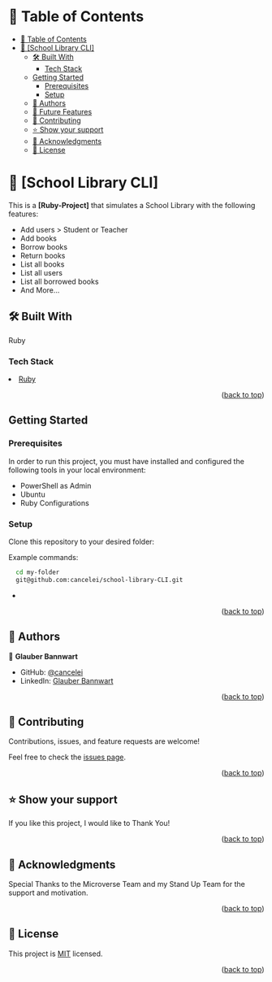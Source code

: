 <!-- TABLE OF CONTENTS -->

# 📗 Table of Contents

- [📗 Table of Contents](#-table-of-contents)
- [📖 \[School Library CLI\] ](#about-project)
  - [🛠 Built With ](#built-with)
    - [Tech Stack ](#tech-stack)
  - [Getting Started](#getting-started)
    - [Prerequisites](#prerequisites)
    - [Setup](#setup)
  - [👥 Authors ](#authors)
  - [🔭 Future Features ](#-future-features-)
  - [🤝 Contributing ](#-contributing-)
  - [⭐️ Show your support ](#️-show-your-support-)
  - [🙏 Acknowledgments ](#acknowledgments)
  - [📝 License ](#license)

<!-- PROJECT DESCRIPTION -->

# 📖 [School Library CLI] <a name="about-project"></a>

This is a **[Ruby-Project]** that simulates a School Library with the following features:

- Add users > Student or Teacher
- Add books
- Borrow books
- Return books
- List all books
- List all users
- List all borrowed books
- And More...

## 🛠 Built With <a name="built-with"></a>

Ruby

### Tech Stack <a name="tech-stack"></a>

<!-- Fix <a href="https://gorails.com/setup/windows/11">Ruby</a></li> -->

<li><a href="https://ruby-doc.org/core-3.0.2/">Ruby</a></li>

<p align="right">(<a href="#readme-top">back to top</a>)</p>

<!-- GETTING STARTED -->

## Getting Started

### Prerequisites

In order to run this project, you must have installed and configured the following tools in your local environment:

- PowerShell as Admin
- Ubuntu
- Ruby Configurations

### Setup

Clone this repository to your desired folder:

Example commands:

```sh
  cd my-folder
  git@github.com:cancelei/school-library-CLI.git
```

-

<!-- Before running the program, verify that you have Ruby installed on your OS running the following command: -->

<!--
```sh
   ruby -v
```
--->
<!--
### Useage

Run the following command inside the project folder: -->

<!--
```sh
    decode.rb
```
--->

<p align="right">(<a href="#readme-top">back to top</a>)</p>

<!-- AUTHORS -->

## 👥 Authors <a name="authors"></a>

👤 **Glauber Bannwart**

- GitHub: [@cancelei](https://github.com/cancelei)
- LinkedIn: [Glauber Bannwart](https://www.linkedin.com/in/gbannwart/)

<p align="right">(<a href="#readme-top">back to top</a>)</p>

<!-- CONTRIBUTING -->

## 🤝 Contributing <a name="contributing"></a>

Contributions, issues, and feature requests are welcome!

Feel free to check the [issues page](https://github.com/cancelei/school-library-CLI/issues).

<p align="right">(<a href="#readme-top">back to top</a>)</p>

<!-- SUPPORT -->

## ⭐️ Show your support <a name="support"></a>

If you like this project, I would like to Thank You!

<p align="right">(<a href="#readme-top">back to top</a>)</p>

<!-- ACKNOWLEDGEMENTS -->

## 🙏 Acknowledgments <a name="acknowledgements"></a>

Special Thanks to the Microverse Team and my Stand Up Team for the support and motivation.

<p align="right">(<a href="#readme-top">back to top</a>)</p>

<!-- LICENSE -->

## 📝 License <a name="license"></a>

This project is [MIT](./LICENSE.md) licensed.

<p align="right">(<a href="#readme-top">back to top</a>)</p>

